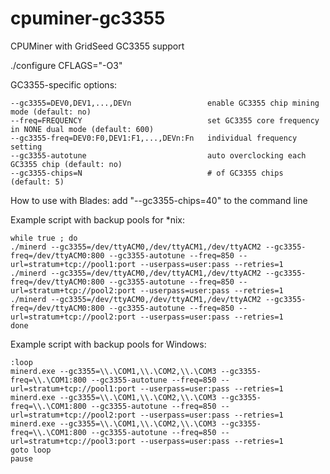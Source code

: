 cpuminer-gc3355
==============

CPUMiner with GridSeed GC3355 support

./configure CFLAGS="-O3"

GC3355-specific options:

```
--gc3355=DEV0,DEV1,...,DEVn      			enable GC3355 chip mining mode (default: no)
--freq=FREQUENCY  							set GC3355 core frequency in NONE dual mode (default: 600)
--gc3355-freq=DEV0:F0,DEV1:F1,...,DEVn:Fn	individual frequency setting
--gc3355-autotune  							auto overclocking each GC3355 chip (default: no)
--gc3355-chips=N  							# of GC3355 chips (default: 5)
```

How to use with Blades: add "--gc3355-chips=40" to the command line

Example script with backup pools for *nix:

```
while true ; do
./minerd --gc3355=/dev/ttyACM0,/dev/ttyACM1,/dev/ttyACM2 --gc3355-freq=/dev/ttyACM0:800 --gc3355-autotune --freq=850 --url=stratum+tcp://pool1:port --userpass=user:pass --retries=1
./minerd --gc3355=/dev/ttyACM0,/dev/ttyACM1,/dev/ttyACM2 --gc3355-freq=/dev/ttyACM0:800 --gc3355-autotune --freq=850 --url=stratum+tcp://pool2:port --userpass=user:pass --retries=1
./minerd --gc3355=/dev/ttyACM0,/dev/ttyACM1,/dev/ttyACM2 --gc3355-freq=/dev/ttyACM0:800 --gc3355-autotune --freq=850 --url=stratum+tcp://pool2:port --userpass=user:pass --retries=1
done
```

Example script with backup pools for Windows:

```
:loop
minerd.exe --gc3355=\\.\COM1,\\.\COM2,\\.\COM3 --gc3355-freq=\\.\COM1:800 --gc3355-autotune --freq=850 --url=stratum+tcp://pool1:port --userpass=user:pass --retries=1
minerd.exe --gc3355=\\.\COM1,\\.\COM2,\\.\COM3 --gc3355-freq=\\.\COM1:800 --gc3355-autotune --freq=850 --url=stratum+tcp://pool2:port --userpass=user:pass --retries=1
minerd.exe --gc3355=\\.\COM1,\\.\COM2,\\.\COM3 --gc3355-freq=\\.\COM1:800 --gc3355-autotune --freq=850 --url=stratum+tcp://pool3:port --userpass=user:pass --retries=1
goto loop
pause
```